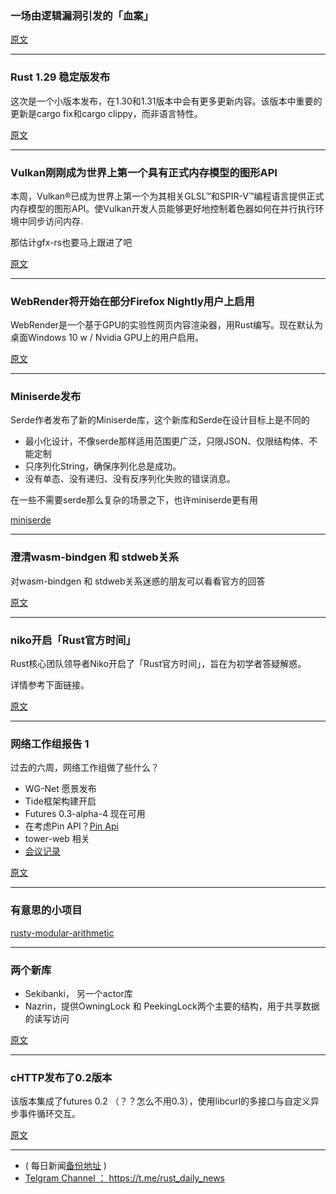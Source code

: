 
### 一场由逻辑漏洞引发的「血案」

[原文](https://zhuanlan.zhihu.com/p/44499068)

---

### Rust 1.29 稳定版发布

这次是一个小版本发布，在1.30和1.31版本中会有更多更新内容。该版本中重要的更新是cargo fix和cargo clippy，而非语言特性。

[原文](https://blog.rust-lang.org/2018/09/13/Rust-1.29.html)

---

### Vulkan刚刚成为世界上第一个具有正式内存模型的图形API

本周，Vulkan®已成为世界上第一个为其相关GLSL™和SPIR-V™编程语言提供正式内存模型的图形API。使Vulkan开发人员能够更好地控制着色器如何在并行执行环境中同步访问内存.

那估计gfx-rs也要马上跟进了吧

[原文](https://www.khronos.org/blog/vulkan-has-just-become-the-worlds-first-graphics-api-with-a-formal-memory-model.-so-what-is-a-memory-model-and-why-should-i-care)

---

### WebRender将开始在部分Firefox Nightly用户上启用

WebRender是一个基于GPU的实验性网页内容渲染器，用Rust编写。现在默认为桌面Windows 10 w / Nvidia GPU上的用户启用。

[原文](https://www.reddit.com/r/rust/comments/9fhxz2/webrender_an_experimental_gpubased_renderer_for/)

---

### Miniserde发布

Serde作者发布了新的Miniserde库，这个新库和Serde在设计目标上是不同的

-  最小化设计，不像serde那样适用范围更广泛，只限JSON、仅限结构体、不能定制
-  只序列化String，确保序列化总是成功。
- 没有单态、没有递归、没有反序列化失败的错误消息。

在一些不需要serde那么复杂的场景之下，也许miniserde更有用

[miniserde](https://github.com/dtolnay/miniserde)

---

### 澄清wasm-bindgen 和 stdweb关系

对wasm-bindgen 和 stdweb关系迷惑的朋友可以看看官方的回答

[原文](https://github.com/rustwasm/team/issues/226#issuecomment-417801729)

---

### niko开启「Rust官方时间」


Rust核心团队领导者Niko开启了「Rust官方时间」，旨在为初学者答疑解惑。

详情参考下面链接。

[原文](http://smallcultfollowing.com/babysteps/blog/2018/09/12/rust-office-hours/)

---

### 网络工作组报告 1

过去的六周，网络工作组做了些什么？

- WG-Net  愿景发布
- Tide框架构建开启
- Futures 0.3-alpha-4 现在可用
-  在考虑Pin API？[Pin Api]( https://boats.gitlab.io/blog/post/rethinking-pin/)
-  tower-web 相关
- [会议记录](https://github.com/rust-lang-nursery/wg-net/blob/master/meetings/2018-08-31-net-wg-leads.md)

[原文](https://internals.rust-lang.org/t/the-networking-working-group-newsletter-01/8391)

---

### 有意思的小项目

[rusty-modular-arithmetic](https://github.com/NyxCode/rusty-modular-arithmetic)


---

### 两个新库

- Sekibanki， 另一个actor库
- Nazrin，提供OwningLock 和 PeekingLock两个主要的结构，用于共享数据的读写访问

[原文](https://www.reddit.com/r/rust/comments/9fj4o8/published_two_crates_to_github/)

---

### cHTTP发布了0.2版本

该版本集成了futures 0.2 （？？怎么不用0.3），使用libcurl的多接口与自定义异步事件循环交互。

[原文](https://www.reddit.com/r/rust/comments/9fent6/chttp_version_020_an_http_client_released/)

---

- ( 每日新闻[备份地址](https://github.com/RustStudy/rust_daily_news) )
- [Telgram Channel ： https://t.me/rust_daily_news ](https://t.me/rust_daily_news )
